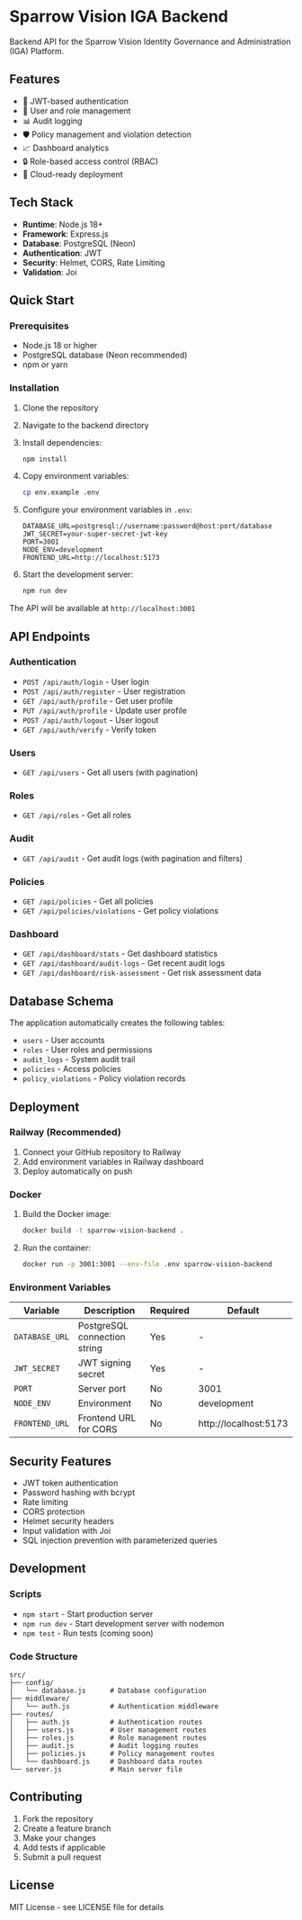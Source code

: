# Sparrow Vision IGA Backend

Backend API for the Sparrow Vision Identity Governance and Administration (IGA) Platform.

## Features

- 🔐 JWT-based authentication
- 👥 User and role management
- 📊 Audit logging
- 🛡️ Policy management and violation detection
- 📈 Dashboard analytics
- 🔒 Role-based access control (RBAC)
- 🚀 Cloud-ready deployment

## Tech Stack

- **Runtime**: Node.js 18+
- **Framework**: Express.js
- **Database**: PostgreSQL (Neon)
- **Authentication**: JWT
- **Security**: Helmet, CORS, Rate Limiting
- **Validation**: Joi

## Quick Start

### Prerequisites

- Node.js 18 or higher
- PostgreSQL database (Neon recommended)
- npm or yarn

### Installation

1. Clone the repository
2. Navigate to the backend directory
3. Install dependencies:
   ```bash
   npm install
   ```

4. Copy environment variables:
   ```bash
   cp env.example .env
   ```

5. Configure your environment variables in `.env`:
   ```env
   DATABASE_URL=postgresql://username:password@host:port/database
   JWT_SECRET=your-super-secret-jwt-key
   PORT=3001
   NODE_ENV=development
   FRONTEND_URL=http://localhost:5173
   ```

6. Start the development server:
   ```bash
   npm run dev
   ```

The API will be available at `http://localhost:3001`

## API Endpoints

### Authentication
- `POST /api/auth/login` - User login
- `POST /api/auth/register` - User registration
- `GET /api/auth/profile` - Get user profile
- `PUT /api/auth/profile` - Update user profile
- `POST /api/auth/logout` - User logout
- `GET /api/auth/verify` - Verify token

### Users
- `GET /api/users` - Get all users (with pagination)

### Roles
- `GET /api/roles` - Get all roles

### Audit
- `GET /api/audit` - Get audit logs (with pagination and filters)

### Policies
- `GET /api/policies` - Get all policies
- `GET /api/policies/violations` - Get policy violations

### Dashboard
- `GET /api/dashboard/stats` - Get dashboard statistics
- `GET /api/dashboard/audit-logs` - Get recent audit logs
- `GET /api/dashboard/risk-assessment` - Get risk assessment data

## Database Schema

The application automatically creates the following tables:

- `users` - User accounts
- `roles` - User roles and permissions
- `audit_logs` - System audit trail
- `policies` - Access policies
- `policy_violations` - Policy violation records

## Deployment

### Railway (Recommended)

1. Connect your GitHub repository to Railway
2. Add environment variables in Railway dashboard
3. Deploy automatically on push

### Docker

1. Build the Docker image:
   ```bash
   docker build -t sparrow-vision-backend .
   ```

2. Run the container:
   ```bash
   docker run -p 3001:3001 --env-file .env sparrow-vision-backend
   ```

### Environment Variables

| Variable | Description | Required | Default |
|----------|-------------|----------|---------|
| `DATABASE_URL` | PostgreSQL connection string | Yes | - |
| `JWT_SECRET` | JWT signing secret | Yes | - |
| `PORT` | Server port | No | 3001 |
| `NODE_ENV` | Environment | No | development |
| `FRONTEND_URL` | Frontend URL for CORS | No | http://localhost:5173 |

## Security Features

- JWT token authentication
- Password hashing with bcrypt
- Rate limiting
- CORS protection
- Helmet security headers
- Input validation with Joi
- SQL injection prevention with parameterized queries

## Development

### Scripts

- `npm start` - Start production server
- `npm run dev` - Start development server with nodemon
- `npm test` - Run tests (coming soon)

### Code Structure

```
src/
├── config/
│   └── database.js      # Database configuration
├── middleware/
│   └── auth.js          # Authentication middleware
├── routes/
│   ├── auth.js          # Authentication routes
│   ├── users.js         # User management routes
│   ├── roles.js         # Role management routes
│   ├── audit.js         # Audit logging routes
│   ├── policies.js      # Policy management routes
│   └── dashboard.js     # Dashboard data routes
└── server.js            # Main server file
```

## Contributing

1. Fork the repository
2. Create a feature branch
3. Make your changes
4. Add tests if applicable
5. Submit a pull request

## License

MIT License - see LICENSE file for details
